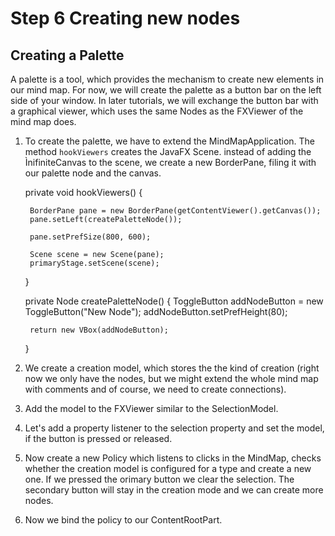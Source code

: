 # Step 6 Creating new nodes

## Creating a Palette

A palette is a tool, which provides the mechanism to create new elements in our mind map. For now, we will create the palette as a button bar on the left side of your window.
In later tutorials, we will exchange the button bar with a graphical viewer, which uses the same Nodes as the FXViewer of the mind map does.

1. To create the palette, we have to extend the MindMapApplication. The method `hookViewers` creates the JavaFX Scene.
instead of adding the ÌnifiniteCanvas to the scene, we create a new BorderPane, filing it with our palette node and the canvas.

	private void hookViewers() {
		
		BorderPane pane = new BorderPane(getContentViewer().getCanvas());
		pane.setLeft(createPaletteNode());

		pane.setPrefSize(800, 600);
		
		Scene scene = new Scene(pane);
		primaryStage.setScene(scene);
	}

	private Node createPaletteNode() {
		ToggleButton addNodeButton = new ToggleButton("New Node");
		addNodeButton.setPrefHeight(80);
		
		return new VBox(addNodeButton);
	}

2. We create a creation model, which stores the the kind of creation (right now we only have the nodes, but we might extend the whole mind map with comments and of course, we need to create connections).

3. Add the model to the FXViewer similar to the SelectionModel.

4. Let's add a property listener to the selection property and set the model, if the button is pressed or released.

5. Now create a new Policy which listens to clicks in the MindMap, checks whether the creation model is configured for a type and create a new one. If we pressed the orimary button we clear the selection. The secondary button will stay in the creation mode and we can create more nodes.

6. Now we bind the policy to our ContentRootPart. 



